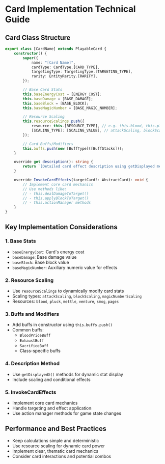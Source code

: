 # Card Implementation Technical Guide

## Card Class Structure
```typescript
export class [CardName] extends PlayableCard {
    constructor() {
        super({
            name: "[Card Name]",
            cardType: CardType.[CARD_TYPE],
            targetingType: TargetingType.[TARGETING_TYPE],
            rarity: EntityRarity.[RARITY],
        });

        // Base Card Stats
        this.baseEnergyCost = [ENERGY_COST];
        this.baseDamage = [BASE_DAMAGE];
        this.baseBlock = [BASE_BLOCK];
        this.baseMagicNumber = [BASE_MAGIC_NUMBER];

        // Resource Scaling
        this.resourceScalings.push({
            resource: this.[RESOURCE_TYPE], // e.g. this.blood, this.pluck
            [SCALING_TYPE]: [SCALING_VALUE], // attackScaling, blockScaling, magicNumberScaling
        });

        // Card Buffs/Modifiers
        this.buffs.push(new [BuffType]([BuffStacks]));
    }

    override get description(): string {
        return `[Detailed card effect description using getDisplayed methods]`;
    }

    override InvokeCardEffects(targetCard?: AbstractCard): void {
        // Implement core card mechanics
        // Use methods like:
        // - this.dealDamageToTarget()
        // - this.applyBlockToTarget()
        // - this.actionManager methods
    }
}
```

## Key Implementation Considerations

### 1. Base Stats
- `baseEnergyCost`: Card's energy cost
- `baseDamage`: Base damage value
- `baseBlock`: Base block value
- `baseMagicNumber`: Auxiliary numeric value for effects

### 2. Resource Scaling
- Use `resourceScalings` to dynamically modify card stats
- Scaling types: `attackScaling`, `blockScaling`, `magicNumberScaling`
- Resources: `blood`, `pluck`, `mettle`, `venture`, `smog`, `pages`

### 3. Buffs and Modifiers
- Add buffs in constructor using `this.buffs.push()`
- Common buffs: 
  - `BloodPriceBuff`
  - `ExhaustBuff`
  - `SacrificeBuff`
  - Class-specific buffs

### 4. Description Method
- Use `getDisplayedX()` methods for dynamic stat display
- Include scaling and conditional effects

### 5. InvokeCardEffects
- Implement core card mechanics
- Handle targeting and effect application
- Use action manager methods for game state changes

## Performance and Best Practices
- Keep calculations simple and deterministic
- Use resource scaling for dynamic card power
- Implement clear, thematic card mechanics
- Consider card interactions and potential combos
```

